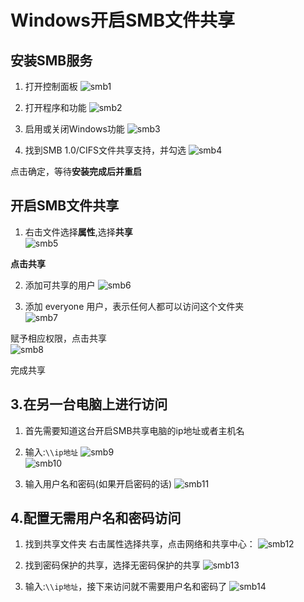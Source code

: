 # Windows开启SMB文件共享

## 安装SMB服务
1. 打开控制面板
![smb1](https://github.com/user-attachments/assets/33fe64b7-9c79-4ccd-a98f-52868226e066)  

2. 打开程序和功能
![smb2](https://github.com/user-attachments/assets/cb86f83f-4be8-443f-9917-c46e719d2e1f)  

3. 启用或关闭Windows功能
![smb3](https://github.com/user-attachments/assets/d4cd7e67-8fdf-4be1-86b0-5a1e72d12e54)  

4. 找到SMB 1.0/CIFS文件共享支持，并勾选
![smb4](https://github.com/user-attachments/assets/1c94415f-7348-446c-9ad2-3b3fd4fa6217)  

点击确定，等待**安装完成后并重启**  

## 开启SMB文件共享

1. 右击文件选择**属性**,选择**共享**  
![smb5](https://github.com/user-attachments/assets/85657c13-726c-4eed-a50d-18ef2e6d562c)  

**点击共享**  

2. 添加可共享的用户
![smb6](https://github.com/user-attachments/assets/37e54183-7afa-47ef-aa25-821d1cb22656)

3. 添加 everyone 用户，表示任何人都可以访问这个文件夹  
![smb7](https://github.com/user-attachments/assets/5ebd4d57-c32f-4e99-af16-0a54f176161b)  

赋予相应权限，点击共享  
![smb8](https://github.com/user-attachments/assets/24cc8757-84d7-424a-b429-6d9eb2ef2291)  

完成共享  


## 3.在另一台电脑上进行访问
1. 首先需要知道这台开启SMB共享电脑的ip地址或者主机名  
2. 输入:`\\ip地址`
![smb9](https://github.com/user-attachments/assets/03b82f64-76d0-42bd-87f7-c2463615e31b)  
![smb10](https://github.com/user-attachments/assets/ca70ffbf-754d-42d4-937c-0dbf0ee58921)  

3. 输入用户名和密码(如果开启密码的话)
![smb11](https://github.com/user-attachments/assets/97fe0ae7-c8bf-4359-8f46-140c845342a9)  

## 4.配置无需用户名和密码访问
1. 找到共享文件夹 右击属性选择共享，点击网络和共享中心：
![smb12](https://github.com/user-attachments/assets/d6fcd8d5-1498-4df8-9379-4c1c476a719b)  

2. 找到密码保护的共享，选择无密码保护的共享
![smb13](https://github.com/user-attachments/assets/1f339ef5-4942-41a8-b694-ed9371de0035)  

3. 输入:`\\ip地址`，接下来访问就不需要用户名和密码了
![smb14](https://github.com/user-attachments/assets/8ceb3c0e-da92-4cf6-841b-14c6f928bd97)  
